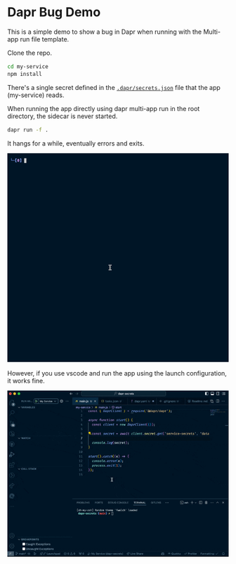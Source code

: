# Dapr Bug Demo

This is a simple demo to show a bug in Dapr when running with the Multi-app run file template.

Clone the repo.

```bash
cd my-service
npm install
```

There's a single secret defined in the [`.dapr/secrets.json`](.dapr/secrets.json) file that the app (my-service) reads.

When running the app directly using dapr multi-app run in the root directory, the sidecar is never started.

```bash
dapr run -f .
```

It hangs for a while, eventually errors and exits.

![alt text](<cli.gif>)

However, if you use vscode and run the app using the launch configuration, it works fine.

![alt text](<launch.gif>)
